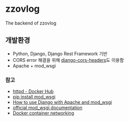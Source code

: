 # zzovlog
The backend of zzovlog
## 개발환경
- Python, Django, Django Rest Framework 기반
- CORS error 해결을 위해 [django-cors-headers](https://github.com/ottoyiu/django-cors-headers)도 이용함
- Apache + mod_wsgi
### 참고
- [httpd - Docker Hub](https://hub.docker.com/_/httpd)
- [pip install mod_wsgi](https://pypi.org/project/mod_wsgi/)
- [How to use Django with Apache and mod_wsgi](https://docs.djangoproject.com/en/2.2/howto/deployment/wsgi/modwsgi/)
- [official mod_wsgi documentation](https://modwsgi.readthedocs.io/en/develop/)
- [Docker container networking](https://docs.docker.com/v17.09/engine/userguide/networking/)
